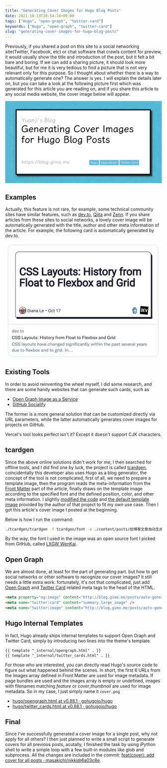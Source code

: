 ```yaml
---
title: "Generating Cover Images for Hugo Blog Posts"
date: 2021-10-13T20:54:24+09:00
tags: ["Hugo", "open-graph", "twitter-card"]
keywords: ["Hugo", "open-graph", "twitter-card"]
slug: "generating-cover-images-for-hugo-blog-posts"
---
```


Previously, if you shared a post on this site to a social networking site(Twitter, Facebook, etc) or chat software that crawls content for preview, it would usually show the title and introduction of the post, but it felt a bit bare and boring. If we can add a sharing picture, it should look more beautiful, but for me it is very tedious to find a picture that is not very relevant only for this purpose. So I thought about whether there is a way to automatically generate one? The answer is yes. I will explain the details later on, but you can take a look at the following picture first which was generated for this article you are reading on, and if you share this article to any social media website, the cover image below will appear.

![cover](cover.en.png)

<!--more-->

## Examples

Actually, this feature is not rare, for example, some technical community sites have similar features, such as [dev.to](https://dev.to/), [Qiita](https://qiita.com/) and [Zenn](https://zenn.dev/). If you share articles from these sites to social networks, a lovely cover image will be automatically generated with the title, author and other meta information of the article. For example, the following card is automatically generated by dev.to.

![dev.to demo](dev-to-twitter-card-demo.png)

## Existing Tools

In order to avoid reinventing the wheel myself, I did some research, and there are some handy websites that can generate such cards, such as

- [Open Graph Image as a Service](https://og-image.vercel.app/)
- [GitHub Socialify](https://socialify.git.ci/)

The former is a more general solution that can be customized directly via URL parameters, while the latter automatically generates cover images for projects on GitHub.

Vercel's tool looks perfect isn't it? Except it doesn't support CJK characters.

## tcardgen

Since the above online solutions didn't work for me, I then searched for offline tools, and I did find one by luck, the project is called [tcardgen](https://github.com/Ladicle/tcardgen), coincidentally this developer also uses Hugo as a blog generator, the concept of the tool is not complicated, first of all, we need to prepare a template image, then the program reads the meta-information from the [Front Matter](https://gohugo.io/content-management/front-matter/) part of the article, finally draws on the template image according to the specified font and the defined position, color, and other meta information. I slightly [modified the code](https://github.com/masakichi/tcardgen/commit/f97389031d1c2261fad1674d7a92f56448ffda49) and [the default template image](https://github.com/Ladicle/tcardgen/tree/master/example) provided by the author of that project to fit my own use case. Then I got this article's cover image I posted at the beginning.

Below is how I run the command:

```bash
./tcardgen/tcardgen -f tcardgen/font -o ./content/posts/给博客文章自动生成分享图/cover..en.png -t tcardgen/template.png content/posts/给博客文章自动生成分享图/index.en.md
```

By the way, the font I used in the image was an open source font I picked from GitHub, called [LXGW WenKai](https://github.com/lxgw/LxgwWenKai).

## Open Graph

We are almost done, at least for the part of generating part. but how to get social networks or other software to recognize our cover images? it still needs a little extra work. fortunately, it's not that complicated, just add [Open Graph](https://ogp.me/) and [Twitter Card](https://developer.twitter.com/en/docs/twitter-for-websites/cards/overview/summary-card-with-large-image) related meta tags to the head of the HTML.

```html
<meta property="og:image" content="http://blog.gimo.me/posts/auto-generating-cover-for-post/cover.png" />
<meta name="twitter:card" content="summary_large_image" />
<meta name="twitter:image" content="http://blog.gimo.me/posts/auto-generating-cover-for-post/cover.png" />
```

## Hugo Internal Templates

In fact, Hugo already ships internal templates to support Open Graph and Twitter Card, simply by introducing two lines into the theme's template.

```go-html-template
{{ template "_internal/opengraph.html" . }}
{{ template "_internal/twitter_cards.html" . }}
```

For those who are interested, you can directly read Hugo's source code to figure out what happened behind the scenes. In short, the first 6 URLs from the images array defined in Front Matter are used for image metadata. If page bundles are used and the images array is empty or undefined, images with filenames matching _feature_ or _cover_,_thumbnail_ are used for image metadata. So in my case, I just simply name it `cover.png`

- [hugo/opengraph.html at v0.88.1 · gohugoio/hugo](https://github.com/gohugoio/hugo/blob/v0.88.1/tpl/tplimpl/embedded/templates/opengraph.html)
- [hugo/twitter_cards.html at v0.88.1 · gohugoio/hugo](https://github.com/gohugoio/hugo/blob/v0.88.1/tpl/tplimpl/embedded/templates/twitter_cards.html)

## Final

Since I've successfully generated a cover image for a single post, why not apply for all others? I then just planned to write a small script to generate covers for all previous posts, acutally, I finished the task by using iPython shell to write a simple loop with a few built-in modules like glob and subprocess. All the changes are included in the commit: [feat(cover): add cover for all posts · masakichi/nikki@6a03c8e](https://github.com/masakichi/nikki/commit/6a03c8e87c9a0180550c94ed74091b341099d797).
